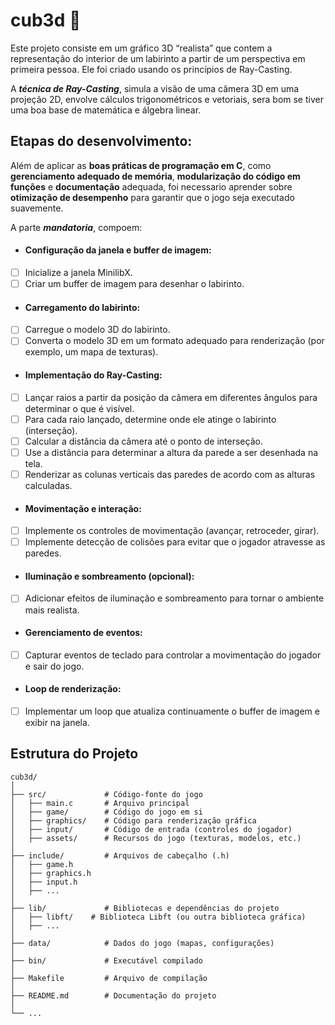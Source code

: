 # cub3d 👾​

Este projeto consiste em um gráfico 3D “realista” que contem a representação do interior de um labirinto a partir de um perspectiva em primeira pessoa. Ele foi criado usando os princípios de Ray-Casting.

A _**técnica de Ray-Casting**_, simula a visão de uma câmera 3D em uma projeção 2D, envolve cálculos trigonométricos e vetoriais, sera bom se tiver uma boa base de matemática e álgebra linear.

## Etapas do desenvolvimento:
Além de aplicar as __boas práticas de programação em C__, como __gerenciamento adequado de memória__, __modularização do código em funções__ e __documentação__ adequada, foi necessario aprender sobre __otimização de desempenho__ para garantir que o jogo seja executado suavemente.

A parte _**mandatoria**_, compoem:

- #### Configuração da janela e buffer de imagem:
- [ ] Inicialize a janela MinilibX.
- [ ] Criar um buffer de imagem para desenhar o labirinto.

- #### Carregamento do labirinto:
- [ ] Carregue o modelo 3D do labirinto.
- [ ] Converta o modelo 3D em um formato adequado para renderização (por exemplo, um mapa de texturas).

- #### Implementação do Ray-Casting:
- [ ] Lançar raios a partir da posição da câmera em diferentes ângulos para determinar o que é visível.
- [ ] Para cada raio lançado, determine onde ele atinge o labirinto (interseção).
- [ ] Calcular a distância da câmera até o ponto de interseção.
- [ ] Use a distância para determinar a altura da parede a ser desenhada na tela.
- [ ] Renderizar as colunas verticais das paredes de acordo com as alturas calculadas.

- #### Movimentação e interação:
- [ ] Implemente os controles de movimentação (avançar, retroceder, girar).
- [ ] Implemente detecção de colisões para evitar que o jogador atravesse as paredes.

- #### Iluminação e sombreamento (opcional):
- [ ] Adicionar efeitos de iluminação e sombreamento para tornar o ambiente mais realista.

- #### Gerenciamento de eventos:
- [ ] Capturar eventos de teclado para controlar a movimentação do jogador e sair do jogo.

- #### Loop de renderização:
- [ ] Implementar um loop que atualiza continuamente o buffer de imagem e exibir na janela.


## Estrutura do Projeto
```
cub3d/
│
├── src/             # Código-fonte do jogo
│   ├── main.c       # Arquivo principal
│   ├── game/        # Código do jogo em si
│   ├── graphics/    # Código para renderização gráfica
│   ├── input/       # Código de entrada (controles do jogador)
│   ├── assets/      # Recursos do jogo (texturas, modelos, etc.)
│
├── include/         # Arquivos de cabeçalho (.h)
│   ├── game.h
│   ├── graphics.h
│   ├── input.h
│   ├── ...
│
├── lib/             # Bibliotecas e dependências do projeto
│   ├── libft/    # Biblioteca Libft (ou outra biblioteca gráfica)
│   ├── ...
│
├── data/            # Dados do jogo (mapas, configurações)
│
├── bin/             # Executável compilado
│
├── Makefile         # Arquivo de compilação
│
├── README.md        # Documentação do projeto
│
└── ...
```
